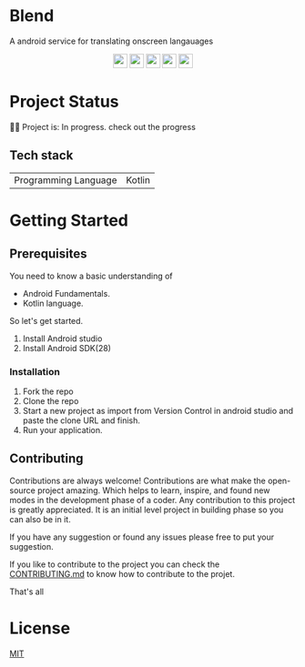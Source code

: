 # Blend

A android service for translating onscreen langauages

<p align = "center">
      <img src = "https://badgen.net/badge/Open%20Source%20%3F/Yes%21/blue?icon=github" height = 25/>
      <a href= "https://github.com/kodeflap/Blend/tags ">
      <!-- <img src = "https://img.shields.io/github/release/kodeFlap/Blend.svg" height = 25/></a> -->
      <a href= "https://github.com/kodeflap/Blend/blob/master/LICENSE ">
      <img src = "https://img.shields.io/github/license/kodeFlap/Blend.svg" height = 25/></a>
      <img src = "https://img.shields.io/github/contributors/kodeFlap/Blend.svg" height = 25/></a>
      <img src = "https://img.shields.io/badge/PRs-welcome-brightgreen.svg?style=flat-square" height = 25/>
      <a href= "https://gitHub.com/kodeflap/Blend/issues/ ">
      <img src = "https://img.shields.io/github/issues/kodeFlap/Blend.svg" height = 25/></a>
</p>

# Project Status

🚧🚧 Project is: In progress. check out the progress


## Tech stack

<table>
  <tr>
     <td>Programming Language</td>
     <td>Kotlin</td>
  </tr>
</table>

# Getting Started

## Prerequisites
 
You need to know a basic understanding of 

- Android Fundamentals.
- Kotlin language.

So let's get started.

1. Install Android studio
2. Install Android SDK(28)

### Installation

1. Fork the repo
2. Clone the repo
3. Start a new project as import from Version Control in android studio and paste the clone URL and finish.
4. Run your application.

## Contributing

Contributions are always welcome!
Contributions are what make the open-source project amazing. Which helps to learn, inspire, and found new modes in the development phase of a coder. Any contribution to this project is greatly appreciated. It is an initial level project in building phase so you can also be in it.

If you have any suggestion or found any issues please free to put your suggestion.

If you like to contribute to the project you can check the [CONTRIBUTING.md](https://github.com/kodeflap/Blend/blob/master/CONTRIBUTING.md) to know how to contribute to the projet.

That's all

# License

[MIT](LICENSE)



